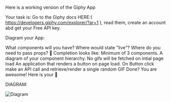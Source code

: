 Here is a working version of the Giphy App

Your task is:
Go to the Giphy docs HERE:( https://developers.giphy.com/explorer/?ar=1 ),
read them, create an account abd get your Free API key.

Diagram your App:

What components will you have?
Where would state "live"?
Where do you need to pass props?
🚀 Completion looks like:
Minimum of 3 components.
A diagram of your component hierarchy.
No gifs will be fetched on intial page load
An application that renders a button on page load.
On Button click make an API call and retrieve/render a single random GIF
Done? You are awesome! Here is your 🍪

DIAGRAM:

![Diagram](https://github.com/rocknrome/giphy/assets/126816805/71b5ba9c-bc30-4053-a07d-d89ab8e9c916)
